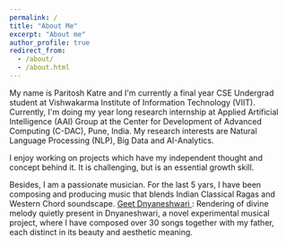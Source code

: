 ```yaml
---
permalink: /
title: "About Me"
excerpt: "About me"
author_profile: true
redirect_from:
  - /about/
  - /about.html
---
```


My name is Paritosh Katre and I'm currently a final year CSE Undergrad student at Vishwakarma Institute of Information Technology (VIIT). Currently, I'm doing my year long research internship at Applied Artificial Intelligence (AAI) Group at the Center for Development of Advanced Computing (C-DAC), Pune, India. My research interests are Natural Language Processing (NLP), Big Data and AI-Analytics. 

I enjoy working on projects which have my independent thought and concept behind it. It is challenging, but is an essential growth skill.

Besides, I am a passionate musician. For the last 5 yars, I have been composing and producing music that blends Indian Classical Ragas and Western Chord soundscape. <a href="https://sites.google.com/view/geetdnyaneshwari"> Geet Dnyaneshwari </a> : Rendering of divine melody quietly present in Dnyaneshwari, a novel experimental musical project, where I have composed over 30 songs together with my father, each distinct in its beauty and aesthetic meaning.  

